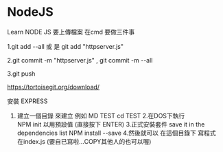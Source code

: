 # NodeJS
Learn NODE JS 
要上傳檔案 在cmd 要做三件事 

1.git add --all 或 是 git add "httpserver.js"

2.git commit -m "httpserver.js" , git commit -m --all

3.git push

https://tortoisegit.org/download/


安裝 EXPRESS 
1. 建立一個目錄 來建立 
例如 MD TEST
     cd TEST
2.在DOS下執行      
     NPM  init 
     以用預設值 (直接按下 ENTER)
3.正式安裝套件 save it in the dependencies list
     NPM install --save
4.然後就可以 在這個目錄下 寫程式 在index.js (要自已寫啦...COPY其他人的也可以喔)

 
     
     

